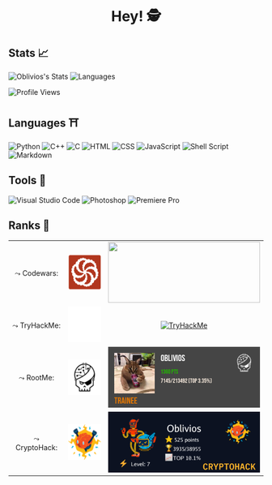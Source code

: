 <h1 align="center"><b>Hey! 🕵️</b></h1>

## Stats 📈

![Oblivios's Stats](https://github-readme-stats.vercel.app/api?username=Oblivios&show_icons=True&theme=react&hide_border=True&count_private=True)                ![Languages](https://github-readme-stats.vercel.app/api/top-langs/?username=Oblivios&show_icons=True&theme=react&hide_border=True&count_private=True)

![Profile Views](https://komarev.com/ghpvc/?username=Oblivios&label=PROFILE+VIEWS)

## Languages ⛩️

![Python](https://img.shields.io/badge/Python-14354C?style=for-the-badge&logo=python&logoColor=white) ![C++](https://img.shields.io/badge/C%2B%2B-00599C?style=for-the-badge&logo=c%2B%2B&logoColor=white) ![C](https://img.shields.io/badge/C-00599C?style=for-the-badge&logo=c&logoColor=white) ![HTML](https://img.shields.io/badge/HTML-239120?style=for-the-badge&logo=html5&logoColor=white) ![CSS](https://img.shields.io/badge/CSS-239120?&style=for-the-badge&logo=css3&logoColor=white) ![JavaScript](https://img.shields.io/badge/JavaScript-323330?style=for-the-badge&logo=javascript&logoColor=F7DF1E) ![Shell Script](https://img.shields.io/badge/Shell_Script-121011?style=for-the-badge&logo=gnu-bash&logoColor=white) ![Markdown](https://img.shields.io/badge/Markdown-000000?style=for-the-badge&logo=markdown&logoColor=white)

## Tools 🌠

![Visual Studio Code](https://badges.aleen42.com/src/visual_studio_code.svg) ![Photoshop](https://aleen42.github.io/badges/src/photoshop.svg) ![Premiere Pro](https://aleen42.github.io/badges/src/premiere.svg)

## Ranks 🌌

<table align="center">
                <tr>
                    <td align="center">⤳ Codewars:</td>
                    <td align="center"><img src="./logo/codewars.png" width=70px height=70px/></td>
                    <td align="center"><a href="https://www.codewars.com/users/Oblivios"><img src="https://www.codewars.com/users/Oblivios/badges/large" width=300px height=120px></img></a></td>
                </tr>
                <tr>
                    <td align="center">⤳ TryHackMe:</td>
                    <td align="center"><img src="./logo/tryhackme.png" width=70px height=70px/></td>
                    <td align="center"><a href="https://tryhackme.com/p/Obli"><img src="https://tryhackme-badges.s3.amazonaws.com/Obli.png" alt="TryHackMe"></a></td>
                </tr>
                <tr>
                    <td align="center">⤳ RootMe:</td>
                    <td align="center"><img src="./logo/rootme.png" width=70px height=70px/></td>
                    <td align="center"><a href="https://www.root-me.org/Oblivios"><img src="./img/rootme.png" width=300px height=120px/></a></td></td>
                </tr>
                <tr>
                    <td align="center">⤳ CryptoHack:</td>
                    <td align="center"><img src="./logo/cryptohack.png" width=70px height=70px/></td>
                    <td align="center"><a href="https://cryptohack.org/user/Oblivios/"><img src="./img/cryptohack.png" width=300px height=120px/></a></td>
                </tr>
            </table>
